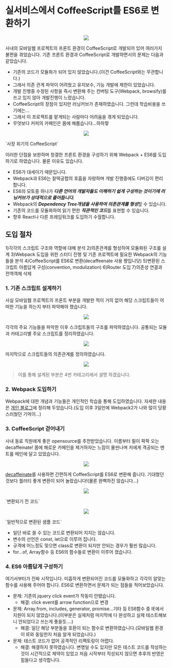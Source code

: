 # 실서비스에서 CoffeeScript를 ES6로 변환하기

<p align="center">
<img src="/images/es6/coffee/coffee.png"/>
</p>

사내의 모바일웹 프로젝트의 프론트 환경이 CoffeeScript로 개발되어 있어 여러가지 불편을 겪었습니다. 기존 프론트 환경과 CoffeeScript로 개발하면서의 문제는 다음과 같았습니다. 
- 기존의 코드가 모듈화가 되어 있지 않았습니다.(이건 CoffeeScript와는 무관합니다.)
- 그래서 의존 관계 파악이 어려웠고 유지보수, 기능 개발에 제한이 있었습니다.
- 개발 진행중 수정된 사항을 즉시 변환해 주는 컨버팅 도구(Webpack, browsify)를 쓰고 있지 않아 개발진행이 느렸습니다.
- CoffeeScript의 장점이 있지만 러닝커브가 존재하였습니다. 그런데 학습비용을 쓰기에는...
- 그래서 이 프로젝트를 맡게되는 사람마다 어려움을 겪게 되었습니다.
- 무엇보다 커피의 카페인은 몸에 해롭습니다...하하핳
<p align="center">
<img src="/images/es6/coffee/trend.png"/>
</p>
`사장 위기의 CoffeeScript`

이러한 단점을 보완하며 청결한 프론트 환경을 구성하기 위해 Webpack + ES6를 도입하기로 하였습니다. 물론 이유도 있습니다.
- ES6가 대세이기 때문입니다.
- Webpack과 ES6는 찰떡궁합의 호흡을 자랑하며 개발 진행중에도 디버깅이 편리합니다.
- ES6의 모토중 하나가 ***다른 언어의 개발자들도 이해하기 쉽게 구성하는 것이기에 러닝커브가 상대적으로 줄어듭니다.***
- Webpack의 ***Dependency Tree개념을 사용하여 의존관계를 형성***할 수 있습니다.
- 기존의 코드를 모듈화하여 읽기 편한 ***직관적인 코드***를 표현할 수 있습니다.
- 향후 React나 다른 프레임워크를 도입하기 수월합니다.

## 도입 절차
1)각각의 스크립트 구조와 역할에 대해 분석
2)의존관계를 형성하여 모듈화된 구조를 설계
3)Webpack 도입을 위한 스터디 진행 및 기존 프로젝트에 필요한 Webpack의 기능들을 분석
4)CoffeeScript를 ES6로 변환(decaffeenate 사용 짱입니닷)
5)변환된 스크립트 아름답게 구성(convention, modulization)
6)Router 도입
7)의존성 연결과 전역객체 삭제

### 1. 기존 스크립트 설계하기
사실 모바일웹 프로젝트의 프론트 부분을 개발한 적이 거의 없어 해당 스크립트들이 어떠한 기능을 하는지 부터 파악해야 했습니다.
 
<p align="center">
<img src="/images/es6/coffee/explain-feature.png"/>
</p>

각각의 주요 기능들을 파악한 이후 스크립트들의 구조를 파악하였습니다. 공통되는 모듈과 카테고리별 주요 스크립트를 정리하였습니다. 

<p align="center">
<img src="/images/es6/coffee/neo-structure.png"/>
</p>
 
마지막으로 스크립트들의 의존관계를 정의하였습니다.

<p align="center">
<img src="/images/es6/coffee/neo-dependency.png"/>
</p>

> 이를 통해 설계된 부분은 4번 카테고리에서 셜명 하겠습니다.

### 2. Webpack 도입하기
Webpack에 대한 개념과 기능들은 개인적인 학습을 통해 도입하였습니다. 자세한 내용은 [개인 블로그](http://haviyj.tistory.com/17)에 정리해 두었습니다.(도입 이후 3일만에 Webpack2가 나와 많이 당황스러웠던 기억이...)

### 3. CoffeeScript 걷어내기
사내 동료 직원에게 좋은 opensource를 추천받았습니다. 이름부터 필이 팍팍 오는 decaffeinate! 몸에 해로운 카페인을 제거하자는 느낌이 물씬나며 저에게 격공되는 멘트를 메인에 달고 있었습니다.

<p align="center">
<img src="/images/es6/coffee/decaffeinate-comment.png"/>
</p>

[decaffeinate](https://www.npmjs.com/package/decaffeinate)를 사용하면 간편하게 CoffeeScript를 ES6로 변환해 줍니다. 기대했던 것보다 퀄러티 좋게 변환이 되어 놀랐습니다!(물론 완벽하진 않습니다...)

<p align="center">
<img src="/images/es6/coffee/before-code.png"/>
</p>
`변환되기 전 코드`

<p align="center">
<img src="/images/es6/coffee/sample-code.png"/>
</p>
`일반적으로 변환된 샘플 코드`

- 일단 바로 쓸 수 있는 코드로 변환되어 지지는 않습니다.
- 변수의 선언은 const, let으로 이루어 집니다.
- 규격에 어느정도 맞으면 class로 변환이 되지만 안되는 경우가 훨씬 많습니다.
- for...of, Array함수 등 ES6의 함수들로 변환이 이루어 졌습니다.


### 4. ES6 아름답게 구성하기
여기서부터가 진짜 시작입니다. 미흡하게 변환되어진 코드를 모듈화하고 각각의 알맞는 함수를 사용해 주어야 합니다. ES6로 변환하면서 문제가 되는 점들을 적어보았습니다.
- 문제: 기존의 jquery click event가 작동이 안됐습니다.
	- 해결: click event를 arrow function으로 변경
- 문제: Array.from, includes, generator, promise...기타 등 ES6함수 중 IE에서 지원이 되지 않았습니다.(이부분은 실제처럼 마지막에 다 완성하고 실제 테스트해보니 안되었다고 쓰는게 좋을듯....)
	- 해결: 일단 해당 부분들을 호환이 되는 함수로 변환하였습니다.(모바일웹 환경이 IE와 동일한지 처음 알게 되었습니다.)
- 문제: 테스트 코드가 없어 공격적인 리펙토링이 어렵다.
	- 해결: 해결하지 못하였습니다. 변명일 수도 있지만 모든 테스트 코드를 작성하는 것이 시간적으로 제약이 있었고 처음 시작부터 작성되지 않으면 추후의 반영은 힘들다고 생각합니다.


